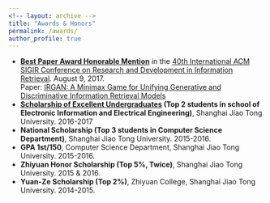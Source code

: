 ```yaml
---
<!-- layout: archive -->
title: "Awards & Honors"
permalink: /awards/
author_profile: true
---
```

* **[Best Paper Award Honorable Mention](https://lantaoyu.github.io/files/sigir17-award.jpg)** in the [40th International ACM SIGIR Conference on Research and Development in Information Retrieval](http://sigir.org/sigir2017/). August 9, 2017.<br>
Paper: [IRGAN: A Minimax Game for Unifying Generative and Discriminative Information Retrieval Models](https://arxiv.org/pdf/1705.10513.pdf)
* **[Scholarship of Excellent Undergraduates](http://www.cs.sjtu.edu.cn/en/NewsDetail.aspx?id=334) (Top 2 students in school of Electronic Information and Electrical Engineering)**, Shanghai Jiao Tong University. 2016-2017
* **National Scholarship (Top 3 students in Computer Science Department)**, Shanghai Jiao Tong University. 2015-2016.
* **GPA 1st/150**, Computer Science Department, Shanghai Jiao Tong University. 2015-2016.
* **Zhiyuan Honor Scholarship (Top 5%, Twice)**, Shanghai Jiao Tong University. 2015 & 2016.
* **Yuan-Ze Scholarship (Top 2%)**, Zhiyuan College, Shanghai Jiao Tong University. 2014-2015.
